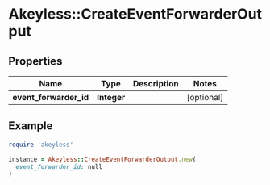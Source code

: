 # Akeyless::CreateEventForwarderOutput

## Properties

| Name | Type | Description | Notes |
| ---- | ---- | ----------- | ----- |
| **event_forwarder_id** | **Integer** |  | [optional] |

## Example

```ruby
require 'akeyless'

instance = Akeyless::CreateEventForwarderOutput.new(
  event_forwarder_id: null
)
```

